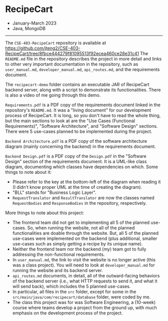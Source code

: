 # RecipeCart

- January-March 2023
- Java, MongoDB

---

The `CSE-403-RecipeCart` repository is available at
https://github.com/jteng2/CSE-403-RecipeCart/tree/8fbce444279f81095513f92ecea460ce28e31c41
The `README.md` file in the repository describes the project in more detail and
links to other very important documentation in the repository, such as
`user_manual.md`, `developer_manual.md`, `api_routes.md`, and the requirements
document.

The `recipecart-demo` folder contains an executable JAR of RecipeCart backend server,
along with a script to demonstrate its functionalities. There is also a video
of me going through this demo.

`Requirements.pdf` is a PDF copy of the requirements document linked in the
repository's `README.md`. It was a "living document" for our development process
of RecipeCart. It is long, so you don't have to read the whole thing, but the
main sections to look at are the "Use Cases (Functional Requirements)",
"Software Architecture", and "Software Design" sections. There were 5 use-cases
planned to be implemented during the project.

`Backend Architecture.pdf` is a PDF copy of the software architecture diagram
(mainly concerning the backend) in the requirements document.

`Backend Design.pdf` is a PDF copy of the `Design.pdf` in the "Software Design"
section of the requirements document. It is a UML-like class diagram, documenting
which classes have dependencies on which. Some things to note about it:
- Please refer to the key at the bottom-left of the diagram when reading it
 (I didn't know proper UML at the time of creating the diagram).
- "BLL" stands for "Business Logic Layer".
- `RequestTranslator` and `ResultTranslator` are now the classes named
 `RequestBodies` and `ResponseBodies` in the repository, respectively.

More things to note about this project:
- The frontend team did not get to implementing all 5 of the planned use-cases.
 So, when running the website, not all of the planned functionalities are
 doable through the website. But, all 5 of the planned use-cases were
 implemented on the backend (plus additional, smaller use-cases such as simply
 getting a recipe by its unique name).
- Neither the frontend team nor the backend (my) team got to fully addressing
 the non-functional requirements.
- In `user_manual.md`, the link to visit the website is no longer active (this
 was a class project). You will need to look at `developer_manual.md` for running
 the website and its backend server.
- `api_routes.md` documents, in detail, all of the outward-facing behaviors
 of the backend server (i.e., what HTTP requests to send it, and what it will
 send back), which includes the 5 planned use-cases.
- In particular, all files in the `src` folder, except for some in the
 `src/main/java/com/recipecart/database` folder, were coded by me.
- The class this project was for was Software Engineering, a (10-week) course
 where teams develop a project from the ground up, with much emphasis
 on the development process of the project.